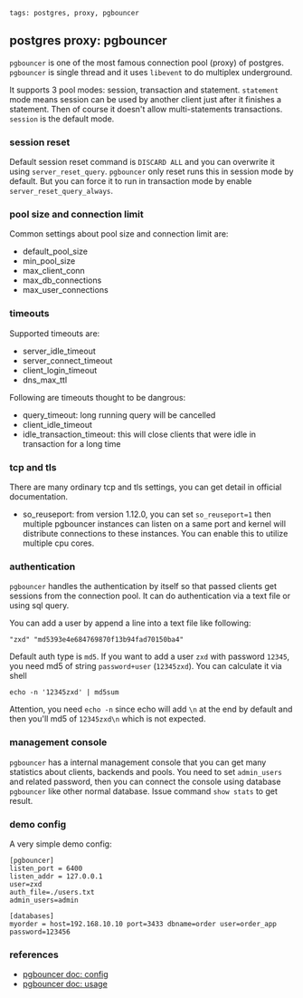 ```metadata
tags: postgres, proxy, pgbouncer
```

## postgres proxy: pgbouncer
`pgbouncer` is one of the most famous connection pool (proxy) of postgres. `pgbouncer`
 is single thread and it uses `libevent` to do multiplex underground.

It supports 3 pool modes: session, transaction and statement. `statement` mode means
 session can be used by another client just after it finishes a statement. Then of
 course it doesn't allow multi-statements transactions. `session` is the default mode.

### session reset
Default session reset command is `DISCARD ALL` and you can overwrite it using
 `server_reset_query`. `pgbouncer` only reset runs this in session mode by default.
 But you can force it to run in transaction mode by enable `server_reset_query_always`.

### pool size and connection limit
Common settings about pool size and connection limit are:

- default_pool_size
- min_pool_size
- max_client_conn
- max_db_connections
- max_user_connections

### timeouts
Supported timeouts are:

- server_idle_timeout
- server_connect_timeout
- client_login_timeout
- dns_max_ttl

Following are timeouts thought to be dangrous:

- query_timeout: long running query will be cancelled
- client_idle_timeout
- idle_transaction_timeout: this will close clients that were idle in transaction for a long time

### tcp and tls
There are many ordinary tcp and tls settings, you can get detail in official
 documentation.

- so_reuseport: from version 1.12.0, you can set `so_reuseport=1` then multiple pgbouncer
 instances can listen on a same port and kernel will distribute connections to these
 instances. You can enable this to utilize multiple cpu cores.

### authentication
`pgbouncer` handles the authentication by itself so that passed clients get sessions from
 the connection pool. It can do authentication via a text file or using sql query.

You can add a user by append a line into a text file like following:

    "zxd" "md5393e4e684769870f13b94fad70150ba4"

Default auth type is `md5`. If you want to add a user `zxd` with password `12345`, you need
 md5 of string `password+user` (`12345zxd`). You can calculate it via shell

    echo -n '12345zxd' | md5sum

Attention, you need `echo -n` since echo will add `\n` at the end by default and then you'll
 md5 of `12345zxd\n` which is not expected.

### management console
`pgbouncer` has a internal management console that you can get many statistics about
 clients, backends and pools. You need to set `admin_users` and related password, then
 you can connect the console using database `pgbouncer` like other normal database. Issue
 command `show stats` to get result.

### demo config
A very simple demo config:

```
[pgbouncer]
listen_port = 6400
listen_addr = 127.0.0.1
user=zxd
auth_file=./users.txt
admin_users=admin

[databases]
myorder = host=192.168.10.10 port=3433 dbname=order user=order_app password=123456
```

### references
- [pgbouncer doc: config](https://www.pgbouncer.org/config.html)
- [pgbouncer doc: usage](https://www.pgbouncer.org/usage.html)
